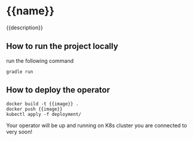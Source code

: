 {{name}} 
=======
{{description}}

## How to run the project locally

run the following command
```
gradle run
``` 

## How to deploy the operator

```
docker build -t {{image}} .
docker push {{image}}
kubectl apply -f deployment/
```

Your operator will be up and running on K8s cluster you are connected to very soon! 
